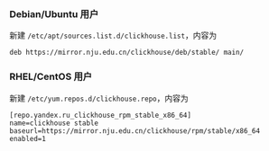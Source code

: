 ### Debian/Ubuntu 用户

新建 `/etc/apt/sources.list.d/clickhouse.list`，内容为

```
deb https://mirror.nju.edu.cn/clickhouse/deb/stable/ main/
```

### RHEL/CentOS 用户

新建 `/etc/yum.repos.d/clickhouse.repo`，内容为

```
[repo.yandex.ru_clickhouse_rpm_stable_x86_64]
name=clickhouse stable
baseurl=https://mirror.nju.edu.cn/clickhouse/rpm/stable/x86_64
enabled=1
```